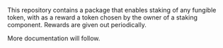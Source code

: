 This repository contains a package that enables staking of any fungible token, with as a reward a token chosen by the owner of a staking component.
Rewards are given out periodically.

More documentation will follow.
